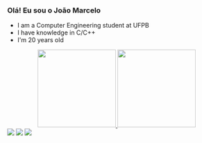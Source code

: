 ### Olá! Eu sou o João Marcelo


 - I am a Computer Engineering student at UFPB 
 - I have knowledge in C/C++
 - I'm 20 years old

<div align="center">
  <a href="https://github.com/jmcandido">
  <img height="180em" src="https://github-readme-stats.vercel.app/api?username=jmcandido&show_icons=true&theme=dark&include_all_commits=true&count_private=true"/>
  <img height="180em" src="https://github-readme-stats.vercel.app/api/top-langs/?username=jmcandido&layout=compact&langs_count=7&theme=dark"/>
</div>

</div>
  <div> 
  <a href="https://instagram.com/jmcandido_" target="_blank"><img src="https://img.shields.io/badge/-Instagram-%23E4405F?style=for-the-badge&logo=instagram&logoColor=white" target="_blank"></a>
  <a href = "mailto:joaomarcelocandido42@gmail.com"><img src="https://img.shields.io/badge/-Gmail-%23333?style=for-the-badge&logo=gmail&logoColor=white" target="_blank"></a>
  <a href="https://www.linkedin.com/in/jo%C3%A3o-marcelo-candido-borges-78a115214/" target="_blank"><img src="https://img.shields.io/badge/-LinkedIn-%230077B5?style=for-the-badge&logo=linkedin&logoColor=white" target="_blank"></a> 
</div>


